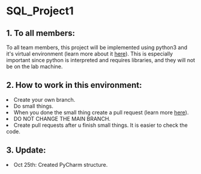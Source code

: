 # SQL_Project1

<h2> 1. To all members: </h2>
  <p>To all team members, this project will be implemented using python3 and it's virtual environment (learn more about it <a href="https://packaging.python.org/guides/installing-using-pip-and-virtual-environments/"
  target="_blank">here</a>). This is especially important since python is interpreted and requires libraries, and they will not be on the lab machine.</p>
  
<h2>2. How to work in this environment:</h2>
  <p>
    <li>Create your own branch.</li>
    <li>Do small things.</li>
    <li>When you done the small thing create a pull request (learn more <a href="https://www.atlassian.com/git/tutorials/making-a-pull-request" target="_blank">here</a>).</li>
    <li>DO NOT CHANGE THE MAIN BRANCH.</li>
    <li>Create pull requests after u finish small things. It is easier to check the code.</li>
  </p>
  
 <h2>3. Update:</h2>
  <p>
    <li>Oct 25th: Created PyCharm structure.</li>
  
  
  </p>
